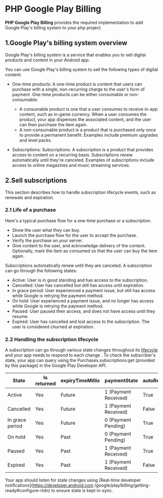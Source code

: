 # PHP Google Play Billing

**PHP Google Play Billing** provides the required implementation to add Google Play's billing system to your php project.

## 1.Google Play's billing system overview

Google Play's billing system is a service that enables you to sell digital products and content in your Android app.

You can use Google Play's billing system to sell the following types of digital content:

* One-time products: A one-time product is content that users can purchase with a single, non-recurring charge to the user's form of payment.
  One-time products can be either consumable or non-consumable:
  
    * A consumable product is one that a user consumes to receive in-app content, such as in-game currency. When a user consumes the product, your app dispenses the associated content, and the user can
      then purchase the item again.
    * A non-consumable product is a product that is purchased only once to provide a permanent benefit. Examples include premium upgrades and level packs.
    
* Subscriptions: Subscriptions: A subscription is a product that provides access to content on a recurring basis. Subscriptions renew automatically until they're canceled. Examples of subscriptions include access to online magazines and music streaming services.

## 2.Sell subscriptions
This section describes how to handle subscription lifecycle events, such as renewals and expiration.

### 2.1 Life of a purchase
Here's a typical purchase flow for a one-time purchase or a subscription.
* Show the user what they can buy.
* Launch the purchase flow for the user to accept the purchase.
* Verify the purchase on your server.
* Give content to the user, and acknowledge delivery of the content. Optionally, mark the item as consumed so that the user can buy the item again.
 
Subscriptions automatically renew until they are canceled. A subscription can go through the following states:

* Active: User is in good standing and has access to the subscription.
* Cancelled: User has cancelled but still has access until expiration.
* In grace period: User experienced a payment issue, but still has access while Google is retrying the payment method.
* On hold: User experienced a payment issue, and no longer has access while Google is retrying the payment method.
* Paused: User paused their access, and does not have access until they resume.
* Expired: User has cancelled and lost access to the subscription. The user is considered churned at expiration.

### 2.2 Handling the subscription lifecycle
A subscription can go through various state changes throughout its [lifecycle](/path/to/lifecycle) and your app needs
 to respond to each change
. To check the subscriber's state, your app can query using the Purchases.subscriptions:get (provided by this package) in the Google Play Developer API.

| State | Is returned | expiryTimeMillis | paymentState | autoRenewing |
| --- | --- | --- | --- | --- |
| Active | Yes | Future | 1 (Payment Received) | True |
| Cancelled | Yes | Future | 1 (Payment Received) | False |
| In grace period | Yes | Future | 0 (Payment Pending) | True |
| On hold | Yes | Past | 0 (Payment Pending) | True |
| Paused | Yes | Past | 1 (Payment Received) | True |
| Expired | Yes | Past | 1 (Payment Received)| False |

Your app should listen for state changes using [Real-time developer notifications](https://developer.android.com
/google/play/billing/getting-ready#configure-rtdn) to ensure state is kept in-sync. 
